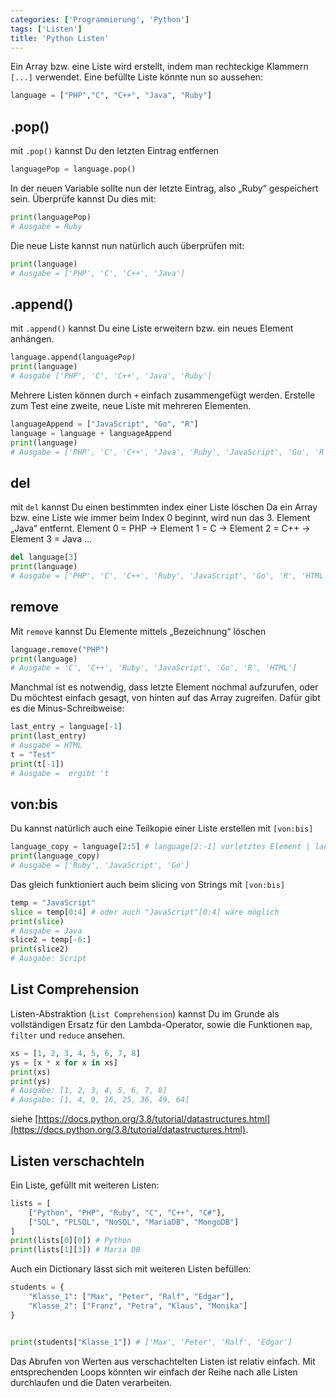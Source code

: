 ```yaml
---
categories: ['Programmierung', 'Python']
tags: ['Listen']
title: 'Python Listen'
---
```


Ein Array bzw. eine Liste wird erstellt, indem man rechteckige Klammern `[...]` verwendet. Eine befüllte Liste könnte nun so aussehen:

```python
language = ["PHP","C", "C++", "Java", "Ruby"]
```

## .pop()

mit `.pop()` kannst Du den letzten Eintrag entfernen

```python
languagePop = language.pop()
```

In der neuen Variable sollte nun der letzte Eintrag, also „Ruby“ gespeichert sein.
Überprüfe kannst Du dies mit:

```python
print(languagePop)
# Ausgabe = Ruby
```

Die neue Liste kannst nun natürlich auch überprüfen mit:

```python
print(language)
# Ausgabe = ['PHP', 'C', 'C++', 'Java']
```

## .append()

mit `.append()` kannst Du eine Liste erweitern bzw. ein neues Element anhängen.

```python
language.append(languagePop)
print(language)
# Ausgabe ['PHP', 'C', 'C++', 'Java', 'Ruby']
```

Mehrere Listen können durch `+` einfach zusammengefügt werden. Erstelle zum Test eine zweite, neue Liste mit mehreren Elementen.

```python
languageAppend = ["JavaScript", "Go", "R"]
language = language + languageAppend
print(language)
# Ausgabe = ['PHP', 'C', 'C++', 'Java', 'Ruby', 'JavaScript', 'Go', 'R', 'HTML']
```

## del

mit `del` kannst Du einen bestimmten index einer Liste löschen
Da ein Array bzw. eine Liste wie immer beim Index 0 beginnt, wird nun das 3. Element „Java“ entfernt.
Element 0 = PHP -> Element 1 = C -> Element 2 = C++ -> Element 3 = Java …

```python
del language[3]
print(language)
# Ausgabe = ['PHP', 'C', 'C++', 'Ruby', 'JavaScript', 'Go', 'R', 'HTML']
```

## remove

Mit `remove` kannst Du Elemente mittels „Bezeichnung“ löschen

```python
language.remove("PHP")
print(language)
# Ausgabe = 'C', 'C++', 'Ruby', 'JavaScript', 'Go', 'R', 'HTML']
```

Manchmal ist es notwendig, dass letzte Element nochmal aufzurufen, oder Du möchtest einfach gesagt, von hinten auf das Array zugreifen. Dafür gibt es die Minus-Schreibweise:

```python
last_entry = language[-1]
print(last_entry)
# Ausgabe = HTML
t = "Test"
print(t[-1])
# Ausgabe =  ergibt 't
```

## von:bis

Du kannst natürlich auch eine Teilkopie einer Liste erstellen mit `[von:bis]`

```python
language_copy = language[2:5] # language[2:-1] vorletztes Element | language[2:]
print(language_copy)
# Ausgabe = ['Ruby', 'JavaScript', 'Go']
```

Das gleich funktioniert auch beim slicing von Strings mit `[von:bis]`

```python
temp = "JavaScript"
slice = temp[0:4] # oder auch "JavaScript"[0:4] wäre möglich
print(slice)
# Ausgabe = Java
slice2 = temp[-6:]
print(slice2)
# Ausgabe: Script
```

## List Comprehension

Listen-Abstraktion (`List Comprehension`) kannst Du im Grunde als vollständigen Ersatz für den Lambda-Operator, sowie die Funktionen `map`, `filter` und `reduce` ansehen.

```python
xs = [1, 2, 3, 4, 5, 6, 7, 8]
ys = [x * x for x in xs]
print(xs)
print(ys)
# Ausgabe: [1, 2, 3, 4, 5, 6, 7, 8]
# Ausgabe: [1, 4, 9, 16, 25, 36, 49, 64]
```

siehe [https://docs.python.org/3.8/tutorial/datastructures.html](https://docs.python.org/3.8/tutorial/datastructures.html).

## Listen verschachteln

Ein Liste, gefüllt mit weiteren Listen:

```python
lists = [
    ["Python", "PHP", "Ruby", "C", "C++", "C#"],
    ["SQL", "PLSQL", "NoSQL", "MariaDB", "MongoDB"]
]
print(lists[0][0]) # Python
print(lists[1][3]) # Maria DB
```

Auch ein Dictionary lässt sich mit weiteren Listen befüllen:

```python
students = {
    "Klasse_1": ["Max", "Peter", "Ralf", "Edgar"],
    "Klasse_2": ["Franz", "Petra", "Klaus", "Monika"]
}


print(students["Klasse_1"]) # ['Max', 'Peter', 'Ralf', 'Edgar']
```

Das Abrufen von Werten aus verschachtelten Listen ist relativ einfach. Mit entsprechenden Loops könnten wir einfach der Reihe nach alle Listen durchlaufen und die Daten verarbeiten.